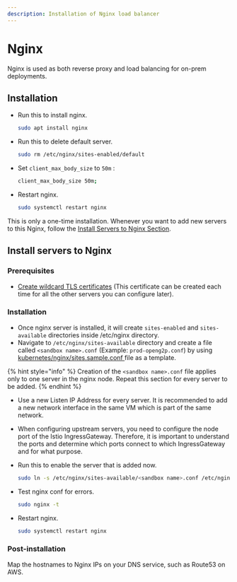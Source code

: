 ```yaml
---
description: Installation of Nginx load balancer
---
```


# Nginx

Nginx is used as both reverse proxy and load balancing for on-prem deployments.

## Installation

*   Run this to install nginx.

    ```bash
    sudo apt install nginx
    ```
*   Run this to delete default server.

    ```bash
    sudo rm /etc/nginx/sites-enabled/default
    ```
*   Set `client_max_body_size` to `50m` :

    ```bash
    client_max_body_size 50m;
    ```
*   Restart nginx.

    ```bash
    sudo systemctl restart nginx
    ```

This is only a one-time installation. Whenever you want to add new servers to this Nginx, follow the [Install Servers to Nginx Section](nginx.md#install-servers-to-nginx).

## Install servers to Nginx

### Prerequisites

* [Create wildcard TLS certificates](../../deployment-guide/ssl-certificates-using-letsencrypt.md) (This certificate can be created each time for all the other servers you can configure later).

### Installation

* Once nginx server is installed, it will create `sites-enabled` and `sites-available` directories inside /etc/nginx directory.
* Navigate to `/etc/nginx/sites-available` directory and create a file called `<sandbox name>.conf` (Example: `prod-openg2p.conf`) by using [kubernetes/nginx/sites.sample.conf ](https://github.com/OpenG2P/openg2p-deployment/blob/main/kubernetes/nginx/server.sample.conf)file as a template.

{% hint style="info" %}
Creation of the `<sandbox name>.conf` file applies only to one server in the nginx node. Repeat this section for every server to be added.
{% endhint %}

* Use a new Listen IP Address for every server. It is recommended to add a new network interface in the same VM which is part of the same network.
* When configuring upstream servers, you need to configure the node port of the Istio IngressGateway. Therefore, it is important to understand the ports and determine which ports connect to which IngressGateway and for what purpose.
*   Run this to enable the server that is added now.

    ```bash
    sudo ln -s /etc/nginx/sites-available/<sandbox name>.conf /etc/nginx/sites-enabled/
    ```
*   Test nginx conf for errors.

    ```bash
    sudo nginx -t
    ```
*   Restart nginx.

    ```bash
    sudo systemctl restart nginx
    ```

### Post-installation

Map the hostnames to Nginx IPs on your DNS service, such as Route53 on AWS.
